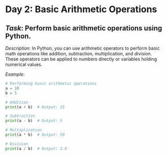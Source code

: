 # Day 2: Basic Arithmetic Operations
## *Task*: Perform basic arithmetic operations using Python.

*Description*:
In Python, you can use arithmetic operators to perform basic math operations like addition, subtraction, multiplication, and division. These operators can be applied to numbers directly or variables holding numerical values.

*Example*:
```python
# Performing basic arithmetic operations
a = 10
b = 5

# Addition
print(a + b)  # Output: 15

# Subtraction
print(a - b)  # Output: 5

# Multiplication
print(a * b)  # Output: 50

# Division
print(a / b)  # Output: 2.0
